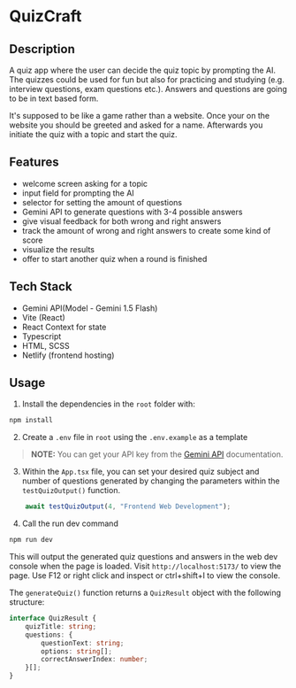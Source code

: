 # QuizCraft

## Description

A quiz app where the user can decide the quiz topic by prompting the AI. The quizzes could be used for fun but also for practicing and studying (e.g. interview questions, exam questions etc.). Answers and questions are going to be in text based form.

It's supposed to be like a game rather than a website. Once your on the website you should be greeted and asked for a name. Afterwards you initiate the quiz with a topic and start the quiz.

## Features

* welcome screen asking for a topic
* input field for prompting the AI
* selector for setting the amount of questions
* Gemini API to generate questions with 3-4 possible answers
* give visual feedback for both wrong and right answers
* track the amount of wrong and right answers to create some kind of score
* visualize the results
* offer to start another quiz when a round is finished


## Tech Stack

* Gemini API(Model - Gemini 1.5 Flash)
* Vite (React)
* React Context for state
* Typescript
* HTML, SCSS
* Netlify (frontend hosting)


## Usage
1. Install the dependencies in the `root` folder with:
```bash
npm install
```
2. Create a `.env` file in `root` using the `.env.example` as a template

> **NOTE:**
> You can get your API key from the [Gemini API](https://ai.google.dev/gemini-api?gad_source=1&gclid=Cj0KCQjw7Py4BhCbARIsAMMx-_IbSjSUZIg4gAbOfmaRmAoGZFWrVv53JF4zEGSwxKRBkXcLFhCidqsaAhGmEALw_wcB&authuser=1) documentation. 

3. Within the `App.tsx` file, you can set your desired quiz subject and number of questions generated by changing the parameters within the `testQuizOutput()` function.
```typescript
    await testQuizOutput(4, "Frontend Web Development");
```
4. Call the run dev command
```bash
npm run dev
```
This will output the generated quiz questions and answers in the web dev console when the page is loaded. Visit `http://localhost:5173/` to view the page. Use F12 or right click and inspect or ctrl+shift+I to view the console.

The `generateQuiz()` function returns a `QuizResult` object with the following structure:
```typescript
interface QuizResult {
    quizTitle: string;
    questions: {
        questionText: string;
        options: string[];
        correctAnswerIndex: number;
    }[];
}
```